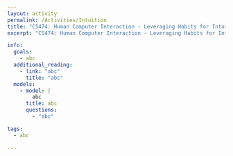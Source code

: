 ```yaml
---
layout: activity
permalink: /Activities/Intuition
title: "CS474: Human Computer Interaction - Leveraging Habits for Intuition"
excerpt: "CS474: Human Computer Interaction - Leveraging Habits for Intuition"

info: 
  goals: 
    - abc
  additional_reading:
    - link: "abc"
      title: "abc"     
  models:
    - model: |
        abc
      title: abc
      questions:
        - "abc"

tags:
  - abc
  
---
```

